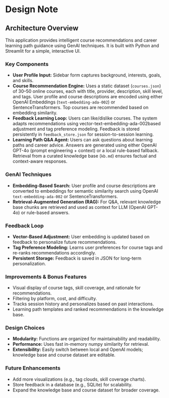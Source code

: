 # Design Note

## Architecture Overview

This application provides intelligent course recommendations and career learning path guidance using GenAI techniques. It is built with Python and Streamlit for a simple, interactive UI.

### Key Components

- **User Profile Input:** Sidebar form captures background, interests, goals, and skills.
- **Course Recommendation Engine:** Uses a static dataset (`courses.json`) of 30–50 online courses, each with title, provider, description, skill level, and tags. User profile and course descriptions are encoded using either OpenAI Embeddings (`text-embedding-ada-002`) or SentenceTransformers. Top courses are recommended based on embedding similarity.
- **Feedback Learning Loop:** Users can like/dislike courses. The system adapts recommendations using vector-text-embedding-ada-002based adjustment and tag preference modeling. Feedback is stored persistently in `feedback_store.json` for session-to-session learning.
- **Learning Path Q&A Agent:** Users can ask questions about learning paths and career advice. Answers are generated using either OpenAI GPT-4o (prompt engineering + context) or a local rule-based fallback. Retrieval from a curated knowledge base (`kb.md`) ensures factual and context-aware responses.

### GenAI Techniques

- **Embedding-Based Search:** User profile and course descriptions are converted to embeddings for semantic similarity search using OpenAI `text-embedding-ada-002` or SentenceTransformers.
- **Retrieval-Augmented Generation (RAG):** For Q&A, relevant knowledge base chunks are retrieved and used as context for LLM (OpenAI GPT-4o) or rule-based answers.

### Feedback Loop

- **Vector-Based Adjustment:** User embedding is updated based on feedback to personalize future recommendations.
- **Tag Preference Modeling:** Learns user preferences for course tags and re-ranks recommendations accordingly.
- **Persistent Storage:** Feedback is saved in JSON for long-term personalization.

### Improvements & Bonus Features

- Visual display of course tags, skill coverage, and rationale for recommendations.
- Filtering by platform, cost, and difficulty.
- Tracks session history and personalizes based on past interactions.
- Learning path templates and ranked recommendations in the knowledge base.

### Design Choices

- **Modularity:** Functions are organized for maintainability and readability.
- **Performance:** Uses fast in-memory numpy similarity for retrieval.
- **Extensibility:** Easily switch between local and OpenAI models; knowledge base and course dataset are editable.

### Future Enhancements

- Add more visualizations (e.g., tag clouds, skill coverage charts).
- Store feedback in a database (e.g., SQLite) for scalability.
- Expand the knowledge base and course dataset for broader coverage.

